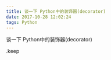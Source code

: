 ```yaml
---
title: 谈一下 Python中的装饰器(decorator)
date: 2017-10-28 12:02:24
tags: Python
---
```


谈一下 Python中的装饰器(decorator)

<!-- more -->

.keep
